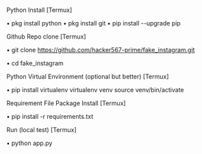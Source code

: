 Python Install [Termux] 


• pkg install python
• pkg install git
• pip install --upgrade pip


Github Repo clone [Termux] 


• git clone https://github.com/hacker567-prime/fake_instagram.git

• cd fake_instagram


Python Virtual Environment (optional but better) [Termux] 

• pip install virtualenv
 virtualenv venv
 source venv/bin/activate


Requirement File Package Install [Termux] 


• pip install -r requirements.txt




Run (local test) [Termux] 


• python app.py
